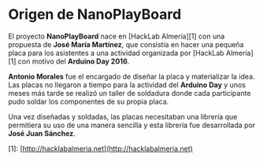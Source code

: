 # Origen de NanoPlayBoard

El proyecto **NanoPlayBoard** nace en \[HackLab Almería\]\[1\] con una propuesta de **José María Martínez**, que consistía en hacer una pequeña placa para los asistentes a una actividad organizada por \[HackLab Almería\]\[1\] con motivo del **Arduino Day 2016**.

**Antonio Morales** fue el encargado de diseñar la placa y materializar la idea. Las placas no llegaron a tiempo para la actividad del **Arduino Day** y unos meses más tarde se realizó un taller de soldadura donde cada participante pudo soldar los componentes de su propia placa.

Una vez diseñadas y soldadas, las placas necesitaban una librería que permitiera su uso de una manera sencilla y esta librería fue desarrollada por **José Juan Sánchez**.

\[1\]: [http://hacklabalmeria.net](http://hacklabalmeria.net)

